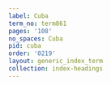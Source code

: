 ```yaml
---
label: Cuba
term_no: term861
pages: '108'
no_spaces: Cuba
pid: cuba
order: '0219'
layout: generic_index_term
collection: index-headings
---
```

